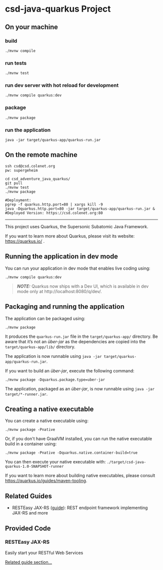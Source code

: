 # csd-java-quarkus Project

## On your machine

### build

```shell script
./mvnw compile
```

### run tests

```shell script
./mvnw test
```

### run dev server with hot reload for development

```shell script
./mvnw compile quarkus:dev
```

### package

```shell script
./mvnw package
```

### run the application

```shell script
java -jar target/quarkus-app/quarkus-run.jar
```

## On the remote machine

```
ssh csd@csd.colenet.org
pw: supergeheim

cd csd_adventure_java_quarkus/
git pull
./mvnw test
./mvnw package

#Deployment:
pgrep -f quarkus.http.port=80 | xargs kill -9
java -Dquarkus.http.port=80 -jar target/quarkus-app/quarkus-run.jar &
#Deployed Version: https://csd.colenet.org:80
```

---

This project uses Quarkus, the Supersonic Subatomic Java Framework.

If you want to learn more about Quarkus, please visit its website: https://quarkus.io/ .

## Running the application in dev mode

You can run your application in dev mode that enables live coding using:

```shell script
./mvnw compile quarkus:dev
```

> **_NOTE:_** Quarkus now ships with a Dev UI, which is available in dev mode only at http://localhost:8080/q/dev/.

## Packaging and running the application

The application can be packaged using:

```shell script
./mvnw package
```

It produces the `quarkus-run.jar` file in the `target/quarkus-app/` directory. Be aware that it’s not an _über-jar_ as
the dependencies are copied into the `target/quarkus-app/lib/` directory.

The application is now runnable using `java -jar target/quarkus-app/quarkus-run.jar`.

If you want to build an _über-jar_, execute the following command:

```shell script
./mvnw package -Dquarkus.package.type=uber-jar
```

The application, packaged as an _über-jar_, is now runnable using `java -jar target/*-runner.jar`.

## Creating a native executable

You can create a native executable using:

```shell script
./mvnw package -Pnative
```

Or, if you don't have GraalVM installed, you can run the native executable build in a container using:

```shell script
./mvnw package -Pnative -Dquarkus.native.container-build=true
```

You can then execute your native executable with: `./target/csd-java-quarkus-1.0-SNAPSHOT-runner`

If you want to learn more about building native executables, please consult https://quarkus.io/guides/maven-tooling.

## Related Guides

- RESTEasy JAX-RS ([guide](https://quarkus.io/guides/rest-json)): REST endpoint framework implementing JAX-RS and more

## Provided Code

### RESTEasy JAX-RS

Easily start your RESTful Web Services

[Related guide section...](https://quarkus.io/guides/getting-started#the-jax-rs-resources)
